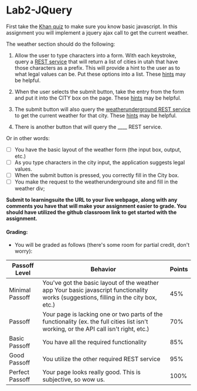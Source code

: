 # Lab2-JQuery
First take the <a href="https://www.khanacademy.org/computing/computer-programming/html-css-js/html-css-js-intro/e/quiz--javascript-recap">Khan quiz</a> to make sure you know basic javascript. In this assignment you will implement a jquery ajax call to get the current weather. 

The weather section should do the following:

1) Allow the user to type characters into a form. With each keystroke, query a <a href="https://students.cs.byu.edu/~clement/CS360/ajax/getcity.cgi?q=P">REST service</a> that will return a list of cities in utah that have those characters as a prefix. This will provide a hint to the user as to what legal values can be. Put these options into a list. These <a href="http://bioresearch.byu.edu/cs260/jquery/Lab1.html">hints</a> may be helpful.

2) When the user selects the submit button, take the entry from the form and put it into the CITY box on the page. These <a href="http://bioresearch.byu.edu/cs260/jquery/Lab2.html">hints</a> may be helpful.

3) The submit button will also query the <a href="http://www.wunderground.com/weather/api/d/docs">weatherunderground REST service</a> to get the current weather for that city. These <a href="http://students.cs.byu.edu/~clement/CS360/jquery/Lab3.html">hints</a> may be helpful.

4) There is another button that will query the ____ REST service.

Or in other words:

- [ ] You have the basic layout of the weather form (the input box, output, etc.)
- [ ] As you type characters in the city input, the application suggests legal values.
- [ ] When the submit button is pressed, you correctly fill in the City box.
- [ ] You make the request to the weatherunderground site and fill in the weather div;

**Submit to learningsuite the URL to your live webpage, along with any comments you have that will make your assignment easier to grade. You should have utilized the github classroom link to get started with the assignment.**

#### Grading:


- You will be graded as follows (there's some room for partial credit, don't worry):


Passoff Level | Behavior | Points
--- | --- | ---
Minimal Passoff | You've got the basic layout of the weather app Your basic javascript functionality works (suggestions, filling in the city box, etc.) | 45%
Passoff | Your page is lacking one or two parts of the functionality (ex. the full cities list isn't working, or the API call isn't right, etc.) |	70%
Basic Passoff | You have all the required functionality | 85%
Good Passoff | You utilize the other required REST service | 95%
Perfect Passoff | Your page looks really good. This is subjective, so wow us. | 100%

